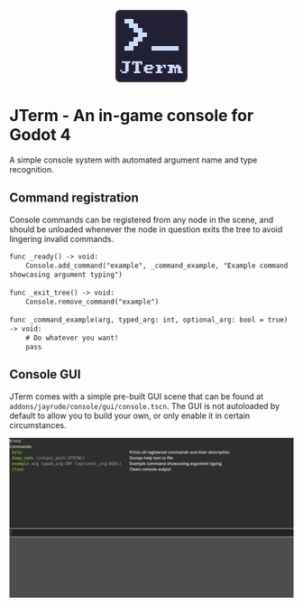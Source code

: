 <p align="center">
<img height="128" src="media/icon.png" alt="JTerm logo">
</p>

# JTerm - An in-game console for Godot 4

A simple console system with automated argument name and type recognition.

## Command registration

Console commands can be registered from any node in the scene, and should be unloaded whenever the node in question exits the tree to avoid lingering invalid commands.

```gdscript
func _ready() -> void:
    Console.add_command("example", _command_example, "Example command showcasing argument typing")

func _exit_tree() -> void:
    Console.remove_command("example")

func _command_example(arg, typed_arg: int, optional_arg: bool = true) -> void:
    # Do whatever you want!
    pass
```

## Console GUI

JTerm comes with a simple pre-built GUI scene that can be found at `addons/jayrude/console/gui/console.tscn`. The GUI is not autoloaded by default to allow you to build your own, or only enable it in certain circumstances.

![console_help_command](./media/screenshot1.png)
